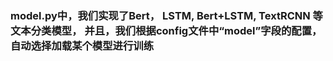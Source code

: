 ### model.py中，我们实现了Bert， LSTM, Bert+LSTM, TextRCNN 等文本分类模型， 并且，我们根据config文件中“model”字段的配置，自动选择加载某个模型进行训练

